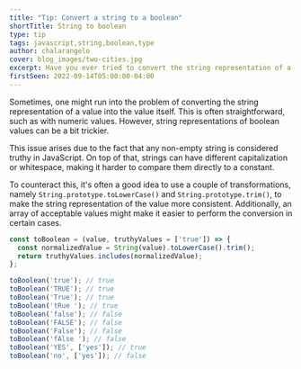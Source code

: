 ```yaml
---
title: "Tip: Convert a string to a boolean"
shortTitle: String to boolean
type: tip
tags: javascript,string,boolean,type
author: chalarangelo
cover: blog_images/two-cities.jpg
excerpt: Have you ever tried to convert the string representation of a boolean to an actual boolean value? Here's a simple way to do it.
firstSeen: 2022-09-14T05:00:00-04:00
---
```


Sometimes, one might run into the problem of converting the string representation of a value into the value itself. This is often straightforward, such as with numeric values. However, string representations of boolean values can be a bit trickier.

This issue arises due to the fact that any non-empty string is considered truthy in JavaScript. On top of that, strings can have different capitalization or whitespace, making it harder to compare them directly to a constant.

To counteract this, it's often a good idea to use a couple of transformations, namely `String.prototype.toLowerCase()` and `String.prototype.trim()`, to make the string representation of the value more consistent. Additionally, an array of acceptable values might make it easier to perform the conversion in certain cases.

```js
const toBoolean = (value, truthyValues = ['true']) => {
  const normalizedValue = String(value).toLowerCase().trim();
  return truthyValues.includes(normalizedValue);
};

toBoolean('true'); // true
toBoolean('TRUE'); // true
toBoolean('True'); // true
toBoolean('tRue '); // true
toBoolean('false'); // false
toBoolean('FALSE'); // false
toBoolean('False'); // false
toBoolean('fAlse '); // false
toBoolean('YES', ['yes']); // true
toBoolean('no', ['yes']); // false
```
